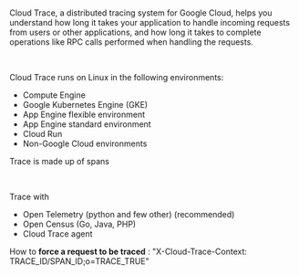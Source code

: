 

###

Cloud Trace, a distributed tracing system for Google Cloud, helps you understand how long it takes your application to handle incoming requests from users or other applications, and how long it takes to complete operations like RPC calls performed when handling the requests.


&nbsp;
&nbsp;


Cloud Trace runs on Linux in the following environments:

* Compute Engine
* Google Kubernetes Engine (GKE)
* App Engine flexible environment
* App Engine standard environment
* Cloud Run
* Non-Google Cloud environments

Trace is made up of spans


&nbsp;
&nbsp;


Trace with
* Open Telemetry (python and few other) (recommended)
* Open Census (Go, Java, PHP)
* Cloud Trace agent


How to __force a request to be traced__ :
"X-Cloud-Trace-Context: TRACE_ID/SPAN_ID;o=TRACE_TRUE"

